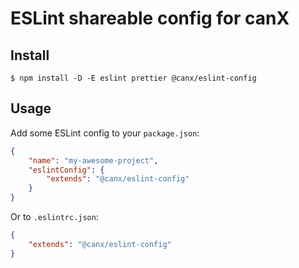 # ESLint shareable config for canX

## Install

```
$ npm install -D -E eslint prettier @canx/eslint-config
```

## Usage

Add some ESLint config to your `package.json`:

```json
{
	"name": "my-awesome-project",
	"eslintConfig": {
		"extends": "@canx/eslint-config"
	}
}
```

Or to `.eslintrc.json`:

```json
{
	"extends": "@canx/eslint-config"
}
```
